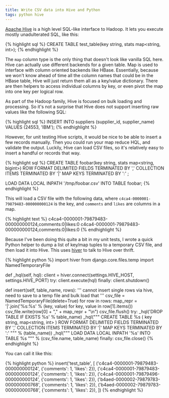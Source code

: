 ```yaml
---
title: Write CSV data into Hive and Python
tags: python hive
---
```


[Apache Hive](http://hive.apache.org/) is a high level SQL-like interface to Hadoop. It lets you execute mostly unadulterated SQL, like this:

{% highlight sql %}
CREATE TABLE test_table(key string, stats map<string, int>);
{% endhighlight %}

The `map` column type is the only thing that doesn't look like vanilla SQL here. Hive can actually use different backends for a given table. Map is used to interface with column oriented backends like HBase. Essentially, because we won't know ahead of time all the column names that could be in the HBase table, Hive will just return them all as a key/value dictionary. There are then helpers to access individual columns by key, or even pivot the map into one key per logical row.

As part of the Hadoop family, Hive is focused on bulk loading and processing. So it's not a surprise that Hive does not support inserting raw values like the following SQL:

{% highlight sql %}
INSERT INTO suppliers (supplier_id, supplier_name) VALUES (24553, 'IBM');
{% endhighlight %}

However, for unit testing Hive scripts, it would be nice to be able to insert a few records manually. Then you could run your map reduce HQL, and validate the output. Luckily, Hive can load CSV files, so it's relatively easy to insert a handful or records that way.

{% highlight sql %}
CREATE TABLE foobar(key string, stats map<string, bigint>)
ROW FORMAT DELIMITED
FIELDS TERMINATED BY ','
COLLECTION ITEMS TERMINATED BY '|'
MAP KEYS TERMINATED BY ':' ;

LOAD DATA LOCAL INPATH '/tmp/foobar.csv' INTO TABLE foobar;
{% endhighlight %}

This will load a CSV file with the following data, where `c4ca4-0000001-79879483-000000000124` is the key, and `comments` and `likes` are columns in a map.

{% highlight text %}
c4ca4-0000001-79879483-000000000124,comments:0|likes:0
c4ca4-0000001-79879483-000000000124,comments:0|likes:0
{% endhighlight %}

Because I've been doing this quite a bit in my unit tests, I wrote a quick Python helper to dump a list of key/map tuples to a temporary CSV file, and then load it into Hive. This uses [hiver](https://github.com/tebeka/hiver) to talk to Hive over thrift.

{% highlight python %}
import hiver
from django.core.files.temp import NamedTemporaryFile


def _hql(self, hql):
    client = hiver.connect(settings.HIVE_HOST, settings.HIVE_PORT)
    try:
        client.execute(hql)
    finally:
        client.shutdown()


def insert(self, table_name, rows):
    ''' cannot insert single rows via hive, need to save to a temp file and bulk load that '''
    csv_file = NamedTemporaryFile(delete=True)
    for row in rows:
        map_repr = '|'.join('%s:%s' % (key, value) for key, value in row[1].items())
        csv_file.write(row[0] + "," + map_repr + "\n")
    csv_file.flush()
    try:
        _hql('DROP TABLE IF EXISTS %s' % table_name)
        _hql("""
            CREATE TABLE
                %s (
                    key string,
                    map<string, int>
                )
            ROW FORMAT DELIMITED
            FIELDS TERMINATED BY ','
            COLLECTION ITEMS TERMINATED BY '|'
            MAP KEYS TERMINATED BY ':'
        """ % (table_name))
        _hql("""
            LOAD DATA LOCAL INPATH '%s' INTO TABLE %s
        """ % (csv_file.name, table_name)
    finally:
        csv_file.close()
{% endhighlight %}

You can call it like this:

{% highlight python %}
    insert('test_table', [
        ('c4ca4-0000001-79879483-000000000124', {'comments': 1, 'likes': 2}),
        ('c4ca4-0000001-79879483-000000000124', {'comments': 1, 'likes': 2}),
        ('c4ca4-0000001-79879496-000000000124', {'comments': 1, 'likes': 2}),
        ('b4aed-0000002-79879783-000000000768', {'comments': 1, 'likes': 2}),
        ('b4aed-0000002-79879783-000000000768', {'comments': 1, 'likes': 2}),
    ])
{% endhighlight %}

